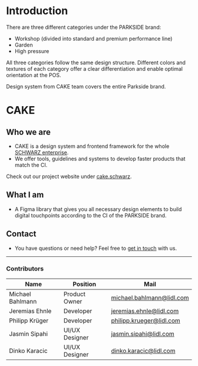 # Introduction

There are three different categories under the PARKSIDE brand:

- Workshop (divided into standard and premium performance line)
- Garden
- High pressure

All three categories follow the same design structure. Different colors and textures of each category offer a clear differentiation and enable optimal orientation at the POS.

Design system from CAKE team covers the entire Parkside brand.

# CAKE

## Who we are

- CAKE is a design system and frontend framework for the whole [SCHWARZ enterprise](https://jobs.schwarz/).
- We offer tools, guidelines and systems to develop faster products that match the CI.

Check out our project website under [cake.schwarz](https://cake.schwarz).

## What I am

- A Figma library that gives you all necessary design elements to build digital touchpoints according to the CI of the PARKSIDE brand.

## Contact

- You have questions or need help? Feel free to [get in touch](mailto:cake@lidl.com) with us.

---

### Contributors

| Name | Position | Mail |
|----|---|----|
| Michael Bahlmann | Product Owner | michael.bahlmann@lidl.com |
| Jeremias Ehnle | Developer | jeremias.ehnle@lidl.com |
| Philipp Krüger | Developer | philipp.krueger@lidl.com |
| Jasmin Sipahi | UI/UX Designer | jasmin.sipahi@lidl.com |
| Dinko Karacic | UI/UX Designer | dinko.karacic@lidl.com |
